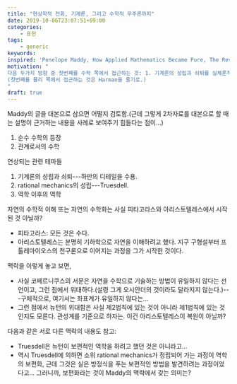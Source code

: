 ```yaml
---
title: "현상학적 전회, 기계론, 그리고 수학적 우주론까지"
date: 2019-10-06T23:07:51+09:00
categories:
    - 표현
tags:
    - generic
keywords:
inspired: 'Penelope Maddy, How Applied Mathematics Became Pure, The Review Of Symbolic Logic Volume 1, Number 1, June 2008'
motivation: "
다음 두가지 방향 중 첫번째를 수학 쪽에서 접근하는 것: 1. 기계론의 성립과 쇠퇴를 실체론적 사고의 잔재가 씻겨나가는 과정으로 파악하는 것, 2. 수학은 어떤 종류의 사고방식인가를 추상 수학 자체의 관점으로 서술하는 것.
(첫번째를 물리 쪽에서 접근하는 것은 Harman을 줄기로.)
"
draft: true
---
```


Maddy의 글을 대본으로 삼으면 어떨지 검토함.(근데 그렇게 2차자료를 대본으로 할 때는 설명이 근거하는 내용을 사례로 보여주기 힘들다는 점이...)

1. 순수 수학의 등장
2. 관계로서의 수학


연상되는 관련 테마들

1. 기계론의 성립과 쇠퇴---하만의 디테일을 수용.
2. rational mechanics의 성립---Truesdell.
3. 역학 이후의 역학

자연의 수학적 이해 또는 자연의 수학화는 사실 피타고라스와 아리스토텔레스에서 시작된 것 아닐까?

- 피타고라스: 모든 것은 수다.
- 아리스토텔레스는 분명히 기하학으로 자연을 이해하려고 했다. 지구 구형설부터 프톨레마이오스의 천구론으로 이어지는 과정을 그가 시작한 것이다.

맥락을 이렇게 놓고 보면,
- 사실 코페르니쿠스의 서문은 자연을 수학으로 기술하는 방법이 유일하지 않다는 선언이고, 그런 점에서 위대하다.(설령 그게 오시안더의 것이라도 달라지지 않는다.)---구체적으로, 여기서는 좌표계가 유일하지 않다는...
- 그런 점에서 뉴턴의 위대함은 사실 제2법칙에 있는 것이 아니라 제1법칙에 있는 것인지도 모른다. 관성계를 기준으로 하자는. 이건 아리스토텔레스이 복원이 아닐까?

다음과 같은 서로 다른 맥락의 내용도 참고:

- Truesdell은 뉴턴이 보편적인 역학을 하려고 했던 것은 아니라고...
- 역시 Truesdell에 의하면 소위 rational mechanics가 정립되어 가는 과정이 역학의 보편화, 근데 그것은 실은 방정식을 푸는 보편적인 방법을 발견하려는 과정이었다고... 그러니까, 보편화라는 것이 Maddy의 맥락에서 갖는 의미는?

